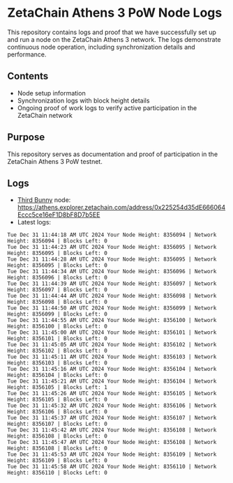 # ZetaChain Athens 3 PoW Node Logs
This repository contains logs and proof that we have successfully set up and run a node on the ZetaChain Athens 3 network. The logs demonstrate continuous node operation, including synchronization details and performance.

## Contents
- Node setup information
- Synchronization logs with block height details
- Ongoing proof of work logs to verify active participation in the ZetaChain network

## Purpose
This repository serves as documentation and proof of participation in the ZetaChain Athens 3 PoW testnet.

## Logs

- [Third Bunny](https://thirdbunny.xyz/) node: https://athens.explorer.zetachain.com/address/0x225254d35dE666064Eccc5ce16eF1D8bF8D7b5EE
- Latest logs:
```
Tue Dec 31 11:44:18 AM UTC 2024 Your Node Height: 8356094 | Network Height: 8356094 | Blocks Left: 0
Tue Dec 31 11:44:23 AM UTC 2024 Your Node Height: 8356095 | Network Height: 8356095 | Blocks Left: 0
Tue Dec 31 11:44:28 AM UTC 2024 Your Node Height: 8356095 | Network Height: 8356095 | Blocks Left: 0
Tue Dec 31 11:44:34 AM UTC 2024 Your Node Height: 8356096 | Network Height: 8356096 | Blocks Left: 0
Tue Dec 31 11:44:39 AM UTC 2024 Your Node Height: 8356097 | Network Height: 8356097 | Blocks Left: 0
Tue Dec 31 11:44:44 AM UTC 2024 Your Node Height: 8356098 | Network Height: 8356098 | Blocks Left: 0
Tue Dec 31 11:44:50 AM UTC 2024 Your Node Height: 8356099 | Network Height: 8356099 | Blocks Left: 0
Tue Dec 31 11:44:55 AM UTC 2024 Your Node Height: 8356100 | Network Height: 8356100 | Blocks Left: 0
Tue Dec 31 11:45:00 AM UTC 2024 Your Node Height: 8356101 | Network Height: 8356101 | Blocks Left: 0
Tue Dec 31 11:45:05 AM UTC 2024 Your Node Height: 8356102 | Network Height: 8356102 | Blocks Left: 0
Tue Dec 31 11:45:11 AM UTC 2024 Your Node Height: 8356103 | Network Height: 8356103 | Blocks Left: 0
Tue Dec 31 11:45:16 AM UTC 2024 Your Node Height: 8356104 | Network Height: 8356104 | Blocks Left: 0
Tue Dec 31 11:45:21 AM UTC 2024 Your Node Height: 8356104 | Network Height: 8356105 | Blocks Left: 1
Tue Dec 31 11:45:26 AM UTC 2024 Your Node Height: 8356105 | Network Height: 8356105 | Blocks Left: 0
Tue Dec 31 11:45:32 AM UTC 2024 Your Node Height: 8356106 | Network Height: 8356106 | Blocks Left: 0
Tue Dec 31 11:45:37 AM UTC 2024 Your Node Height: 8356107 | Network Height: 8356107 | Blocks Left: 0
Tue Dec 31 11:45:42 AM UTC 2024 Your Node Height: 8356108 | Network Height: 8356108 | Blocks Left: 0
Tue Dec 31 11:45:47 AM UTC 2024 Your Node Height: 8356108 | Network Height: 8356108 | Blocks Left: 0
Tue Dec 31 11:45:53 AM UTC 2024 Your Node Height: 8356109 | Network Height: 8356109 | Blocks Left: 0
Tue Dec 31 11:45:58 AM UTC 2024 Your Node Height: 8356110 | Network Height: 8356110 | Blocks Left: 0
```
